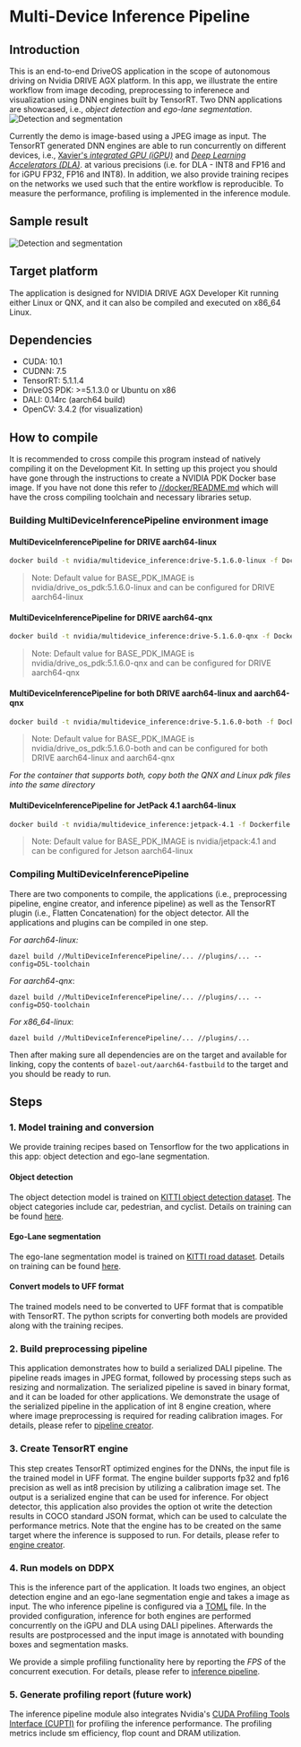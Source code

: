# Multi-Device Inference Pipeline

## Introduction
This is an end-to-end DriveOS application in the scope of autonomous driving on Nvidia DRIVE AGX platform. In this app, we illustrate the entire workflow from image decoding, preprocessing to inferenece and visualization using DNN engines built by TensorRT. Two DNN applications are showcased, i.e., _object detection_ and _ego-lane segmentation_.  
![Detection and segmentation](docs/pipeline.png)

Currently the demo is image-based using a JPEG image as input. The TensorRT generated DNN engines are able to run concurrently on different devices, i.e., [Xavier's _integrated GPU (iGPU)_](https://developer.nvidia.com/drive/drive-agx) and [_Deep Learning Accelerators (DLA)_](http://nvdla.org/primer.html). at various precisions (i.e. for DLA - INT8 and FP16 and for iGPU FP32, FP16 and INT8). In addition, we also provide training recipes on the networks we used such that the entire workflow is reproducible. To measure the performance, profiling is implemented in the inference module.

## Sample result
![Detection and segmentation](docs/result.jpg)


## Target platform
The application is designed for NVIDIA DRIVE AGX Developer Kit running either Linux or QNX, and it can also be compiled and executed on x86_64 Linux.

## Dependencies
- CUDA: 10.1  
- CUDNN: 7.5  
- TensorRT: 5.1.1.4  
- DriveOS PDK: >=5.1.3.0 or Ubuntu on x86
- DALI: 0.14rc (aarch64 build) 
- OpenCV: 3.4.2 (for visualization)


## How to compile

It is recommended to cross compile this program instead of natively compiling it on the Development Kit. In setting up this project you should have gone through the instructions to create a NVIDIA PDK Docker base image. If you have not done this refer to [//docker/README.md](DL4AGX/blob/master/docker/README.md) which will have the cross compiling toolchain and necessary libraries setup.

### Building MultiDeviceInferencePipeline environment image

#### MultiDeviceInferencePipeline for DRIVE aarch64-linux
``` sh
docker build -t nvidia/multidevice_inference:drive-5.1.6.0-linux -f Dockerfile.aarch64-linux.multideviceinference --build-arg BASE_PDK_IMAGE=nvidia/drive_os_pdk:5.1.6.0-linux .
```

> Note: Default value for BASE_PDK_IMAGE is nvidia/drive_os_pdk:5.1.6.0-linux and can be configured for DRIVE aarch64-linux


#### MultiDeviceInferencePipeline for DRIVE aarch64-qnx
``` sh
docker build -t nvidia/multidevice_inference:drive-5.1.6.0-qnx -f Dockerfile.aarch64-qnx.multideviceinference --build-arg BASE_PDK_IMAGE=nvidia/drive_os_pdk:5.1.6.0-qnx .
```

> Note: Default value for BASE_PDK_IMAGE is nvidia/drive_os_pdk:5.1.6.0-qnx and can be configured for DRIVE aarch64-qnx


#### MultiDeviceInferencePipeline for both DRIVE aarch64-linux and aarch64-qnx
``` sh
docker build -t nvidia/multidevice_inference:drive-5.1.6.0-both -f Dockerfile.both.multideviceinference --build-arg BASE_PDK_IMAGE=nvidia/drive_os_pdk:5.1.6.0-both .
```

> Note: Default value for BASE_PDK_IMAGE is nvidia/drive_os_pdk:5.1.6.0-both and can be configured for both DRIVE aarch64-linux and aarch64-qnx

_For the container that supports both, copy both the QNX and Linux pdk files into the same directory_

#### MultiDeviceInferencePipeline for JetPack 4.1 aarch64-linux
``` sh
docker build -t nvidia/multidevice_inference:jetpack-4.1 -f Dockerfile.jetpack.multideviceinference --build-arg BASE_PDK_IMAGE=nvidia/jetpack:4.1 .
```

> Note: Default value for BASE_PDK_IMAGE is nvidia/jetpack:4.1 and can be configured for Jetson aarch64-linux

### Compiling MultiDeviceInferencePipeline

There are two components to compile, the applications (i.e., preprocessing pipeline, engine creator, and inference pipeline) as well as the TensorRT plugin (i.e., Flatten Concatenation) for the object detector. All the applications and plugins can be compiled in one step.

_For aarch64-linux:_
```Shell
dazel build //MultiDeviceInferencePipeline/... //plugins/... --config=D5L-toolchain
```
_For aarch64-qnx_:
```Shell
dazel build //MultiDeviceInferencePipeline/... //plugins/... --config=D5Q-toolchain
```
_For x86_64-linux_:
```Shell
dazel build //MultiDeviceInferencePipeline/... //plugins/...
```

Then after making sure all dependencies are on the target and available for linking, copy the contents of `bazel-out/aarch64-fastbuild` to the target and you should be ready to run.

## Steps
### 1. Model training and conversion
We provide training recipes based on Tensorflow for the two applications in this app: object detection and ego-lane segmentation. 

#### Object detection
The object detection model is trained on [KITTI object detection dataset](http://www.cvlibs.net/datasets/kitti/eval_object.php?obj_benchmark=2d). The object categories include car, pedestrian, and cyclist. Details on training can be found [here](training/objectDetection/README.md). 

#### Ego-Lane segmentation
The ego-lane segmentation model is trained on [KITTI road dataset](http://www.cvlibs.net/datasets/kitti/eval_road.php). Details on training can be found [here](training/laneSegmentation/README.md).

#### Convert models to UFF format
The trained models need to be converted to UFF format that is compatible with TensorRT. The python scripts for converting both models are provided along with the training recipes. 

### 2. Build preprocessing pipeline
This application demonstrates how to build a serialized DALI pipeline. The pipeline reads images in JPEG format, followed by processing steps such as resizing and normalization. The serialized pipeline is saved in binary format, and it can be loaded for other applications. We demonstrate the usage of the serialized pipeline in the application of int 8 engine creation, where where image preprocessing is required for reading calibration images. For details, please refer to [pipeline creator](pipelinecreator/README.md).

### 3. Create TensorRT engine
This step creates TensorRT optimized engines for the DNNs, the input file is the trained model in UFF format. The engine builder supports fp32 and fp16 precision as well as int8 precision by utilizing a calibration image set. The output is a serialized engine that can be used for inference. For object detector, this application also provides the option ot write the detection results in COCO standard JSON format, which can be used to calculate the performance metrics. Note that the engine has to be created on the same target where the inference is supposed to run. For details, please refer to [engine creator](enginecreator/README.md). 

### 4. Run models on DDPX
This is the inference part of the application. It loads two engines, an object detection engine and an ego-lane segmentation engie and takes a image as input. The who inference pipeline is configured via a [TOML](https://github.com/toml-lang/toml) file. In the provided configuration, inference for both engines are performed concurrently on the iGPU and DLA using DALI pipelines. Afterwards the results are postprocessed and the input image is annotated with bounding boxes and segmentation masks. 

We provide a simple profiling functionality here by reporting the _FPS_ of the concurrent execution. For details, please refer to [inference pipeline](inference/README.md).

### 5. Generate profiling report (future work)
The inference pipeline module also integrates Nvidia's [CUDA Profiling Tools Interface (CUPTI)](https://docs.nvidia.com/cuda/cupti/index.html) for profiling the inference performance. The profiling metrics include sm efficiency, flop count and DRAM utilization. 

